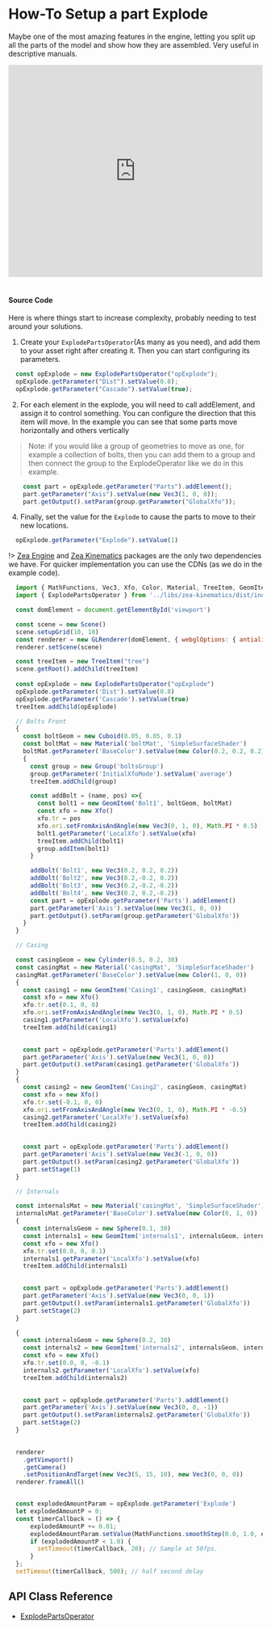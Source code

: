 [//]: <> (Author: Alvaro Pajaro)
[//]: <> (Last Modified: June 9, 2020)

# How-To Setup a part Explode
Maybe one of the most amazing features in the engine, letting you split up all the parts of the model and show how they are assembled. Very useful in descriptive manuals.

<!-- Copy and Paste Me -->
<div class="glitch-embed-wrap" style="height: 420px; width: 100%;">
  <iframe
    src="https://glitch.com/embed/#!/embed/explode-operator?path=package.json&previewSize=100"
    title="explode-operator on Glitch"
    allow="geolocation; microphone; camera; midi; vr; encrypted-media"
    style="height: 100%; width: 100%; border: 0;">
  </iframe>
</div>
<br>

#### Source Code
Here is where things start to increase complexity, probably needing to test around your solutions.

1. Create your `ExplodePartsOperator`(As many as you need), and add them to your asset right after creating it. Then you can start configuring its parameters.
``` javascript
  const opExplode = new ExplodePartsOperator("opExplode");
  opExplode.getParameter("Dist").setValue(0.8);
  opExplode.getParameter("Cascade").setValue(true);
```

2. For each element in the explode, you will need to call addElement, and assign it to control something. You can configure the direction that this item will move. In the example you can see that some parts move horizontally and others vertically
> Note: if you would like a group of geometries to move as one, for example a collection of bolts, then you can add them to a group and then connect the group to the ExplodeOperator like we do in this example.

```javascript
    const part = opExplode.getParameter("Parts").addElement();
    part.getParameter("Axis").setValue(new Vec3(1, 0, 0));
    part.getOutput().setParam(group.getParameter("GlobalXfo"));
```

4. Finally, set the value for the `Explode` to cause the parts to move to their new locations.
```javascript
  opExplode.getParameter("Explode").setValue(1)
```

!>  [Zea Engine](https://github.com/ZeaInc/zea-engine) and [Zea Kinematics](https://github.com/ZeaInc/zea-cad) packages are the only two dependencies we have. For quicker implementation you can use the CDNs (as we do in the example code).

```javascript
  import { MathFunctions, Vec3, Xfo, Color, Material, TreeItem, GeomItem, Cuboid, Cylinder, Sphere, Group, Scene, GLRenderer } from '../libs/zea-engine/dist/index.esm.js'
  import { ExplodePartsOperator } from '../libs/zea-kinematics/dist/index.rawimport.js'

  const domElement = document.getElementById('viewport')

  const scene = new Scene()
  scene.setupGrid(10, 10)
  const renderer = new GLRenderer(domElement, { webglOptions: { antialias: false } })
  renderer.setScene(scene)

  const treeItem = new TreeItem("tree")
  scene.getRoot().addChild(treeItem)
  
  const opExplode = new ExplodePartsOperator("opExplode")
  opExplode.getParameter('Dist').setValue(0.8)
  opExplode.getParameter('Cascade').setValue(true)
  treeItem.addChild(opExplode)

  // Bolts Front
  {
    const boltGeom = new Cuboid(0.05, 0.05, 0.1)
    const boltMat = new Material('boltMat', 'SimpleSurfaceShader')
    boltMat.getParameter('BaseColor').setValue(new Color(0.2, 0.2, 0.2))
    {
      const group = new Group('boltsGroup')
      group.getParameter('InitialXfoMode').setValue('average')
      treeItem.addChild(group)

      const addBolt = (name, pos) =>{
        const bolt1 = new GeomItem('Bolt1', boltGeom, boltMat)
        const xfo = new Xfo()
        xfo.tr = pos
        xfo.ori.setFromAxisAndAngle(new Vec3(0, 1, 0), Math.PI * 0.5)
        bolt1.getParameter('LocalXfo').setValue(xfo)
        treeItem.addChild(bolt1)
        group.addItem(bolt1)
      }

      addBolt('Bolt1', new Vec3(0.2, 0.2, 0.2))
      addBolt('Bolt2', new Vec3(0.2,-0.2, 0.2))
      addBolt('Bolt3', new Vec3(0.2,-0.2,-0.2))
      addBolt('Bolt4', new Vec3(0.2, 0.2,-0.2))
      const part = opExplode.getParameter('Parts').addElement()
      part.getParameter('Axis').setValue(new Vec3(1, 0, 0))
      part.getOutput().setParam(group.getParameter('GlobalXfo'))
    }
  }

  // Casing

  const casingGeom = new Cylinder(0.5, 0.2, 30)
  const casingMat = new Material('casingMat', 'SimpleSurfaceShader')
  casingMat.getParameter('BaseColor').setValue(new Color(1, 0, 0))
  {
    const casing1 = new GeomItem('Casing1', casingGeom, casingMat)
    const xfo = new Xfo()
    xfo.tr.set(0.1, 0, 0)
    xfo.ori.setFromAxisAndAngle(new Vec3(0, 1, 0), Math.PI * 0.5)
    casing1.getParameter('LocalXfo').setValue(xfo)
    treeItem.addChild(casing1)

    
    const part = opExplode.getParameter('Parts').addElement()
    part.getParameter('Axis').setValue(new Vec3(1, 0, 0))
    part.getOutput().setParam(casing1.getParameter('GlobalXfo'))
  }
  {
    const casing2 = new GeomItem('Casing2', casingGeom, casingMat)
    const xfo = new Xfo()
    xfo.tr.set(-0.1, 0, 0)
    xfo.ori.setFromAxisAndAngle(new Vec3(0, 1, 0), Math.PI * -0.5)
    casing2.getParameter('LocalXfo').setValue(xfo)
    treeItem.addChild(casing2)

    
    const part = opExplode.getParameter('Parts').addElement()
    part.getParameter('Axis').setValue(new Vec3(-1, 0, 0))
    part.getOutput().setParam(casing2.getParameter('GlobalXfo'))
    part.setStage(1)
  }

  // Internals

  const internalsMat = new Material('casingMat', 'SimpleSurfaceShader')
  internalsMat.getParameter('BaseColor').setValue(new Color(0, 1, 0))
  {
    const internalsGeom = new Sphere(0.1, 30)
    const internals1 = new GeomItem('internals1', internalsGeom, internalsMat)
    const xfo = new Xfo()
    xfo.tr.set(0.0, 0, 0.1)
    internals1.getParameter('LocalXfo').setValue(xfo)
    treeItem.addChild(internals1)

    
    const part = opExplode.getParameter('Parts').addElement()
    part.getParameter('Axis').setValue(new Vec3(0, 0, 1))
    part.getOutput().setParam(internals1.getParameter('GlobalXfo'))
    part.setStage(2)
  }

  {
    const internalsGeom = new Sphere(0.2, 30)
    const internals2 = new GeomItem('internals2', internalsGeom, internalsMat)
    const xfo = new Xfo()
    xfo.tr.set(0.0, 0, -0.1)
    internals2.getParameter('LocalXfo').setValue(xfo)
    treeItem.addChild(internals2)

    
    const part = opExplode.getParameter('Parts').addElement()
    part.getParameter('Axis').setValue(new Vec3(0, 0, -1))
    part.getOutput().setParam(internals2.getParameter('GlobalXfo'))
    part.setStage(2)
  }

  
  renderer
    .getViewport()
    .getCamera()
    .setPositionAndTarget(new Vec3(5, 15, 10), new Vec3(0, 0, 0))
  renderer.frameAll()


  const explodedAmountParam = opExplode.getParameter('Explode')
  let explodedAmountP = 0;
  const timerCallback = () => {
      explodedAmountP += 0.01;
      explodedAmountParam.setValue(MathFunctions.smoothStep(0.0, 1.0, explodedAmountP));
      if (explodedAmountP < 1.0) {
        setTimeout(timerCallback, 20); // Sample at 50fps.
      }
  };
  setTimeout(timerCallback, 500); // half second delay
```

## API Class Reference
- [ExplodePartsOperator](api/ExplodePartsOperator)
